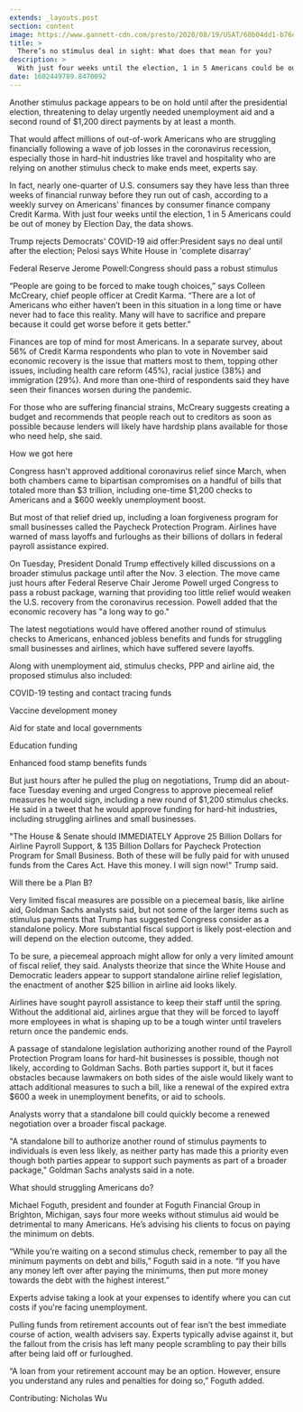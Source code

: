 ```yaml
--- 
extends: _layouts.post 
section: content 
image: https://www.gannett-cdn.com/presto/2020/08/19/USAT/60b04dd1-b76d-43d7-9019-0811f3cf99bf-unemployment.jpg?crop=3380,1901,x0,y238&width=3200&height=1800&format=pjpg&auto=webp 
title: > 
  There’s no stimulus deal in sight: What does that mean for you? 
description: > 
  With just four weeks until the election, 1 in 5 Americans could be out of money by Election Day, the data shows.But most of that relief dried up, including a loan forgiveness program for small businesses called the Paycheck Protection Program.On Tuesday, President Donald Trump effectively killed discussions on a broader stimulus package until after the Nov. 3 election.Analysts theorize that since the White House and Democratic leaders appear to support standalone airline relief legislation, the enactment of another $25 billion in airline aid looks likely.Michael Foguth, president and founder at Foguth Financial Group in Brighton, Michigan, says four more weeks without stimulus aid would be detrimental to many Americans. 
date: 1602449789.8470092 
--- 
```

Another stimulus package appears to be on hold until after the presidential election, threatening to delay urgently needed unemployment aid and a second round of $1,200 direct payments by at least a month.

That would affect millions of out-of-work Americans who are struggling financially following a wave of job losses in the coronavirus recession, especially those in hard-hit industries like travel and hospitality who are relying on another stimulus check to make ends meet, experts say.

In fact, nearly one-quarter of U.S. consumers say they have less than three weeks of financial runway before they run out of cash, according to a weekly survey on Americans' finances by consumer finance company Credit Karma. With just four weeks until the election, 1 in 5 Americans could be out of money by Election Day, the data shows.

Trump rejects Democrats' COVID-19 aid offer:President says no deal until after the election; Pelosi says White House in 'complete disarray'

Federal Reserve Jerome Powell:Congress should pass a robust stimulus

“People are going to be forced to make tough choices,” says Colleen McCreary, chief people officer at Credit Karma. “There are a lot of Americans who either haven’t been in this situation in a long time or have never had to face this reality. Many will have to sacrifice and prepare because it could get worse before it gets better.”

Finances are top of mind for most Americans. In a separate survey, about 56% of Credit Karma respondents who plan to vote in November said economic recovery is the issue that matters most to them, topping other issues, including health care reform (45%), racial justice (38%) and immigration (29%). And more than one-third of respondents said they have seen their finances worsen during the pandemic.

For those who are suffering financial strains, McCreary suggests creating a budget and recommends that people reach out to creditors as soon as possible because lenders will likely have hardship plans available for those who need help, she said.

How we got here

Congress hasn't approved additional coronavirus relief since March, when both chambers came to bipartisan compromises on a handful of bills that totaled more than $3 trillion, including one-time $1,200 checks to Americans and a $600 weekly unemployment boost.

But most of that relief dried up, including a loan forgiveness program for small businesses called the Paycheck Protection Program. Airlines have warned of mass layoffs and furloughs as their billions of dollars in federal payroll assistance expired.

On Tuesday, President Donald Trump effectively killed discussions on a broader stimulus package until after the Nov. 3 election. The move came just hours after Federal Reserve Chair Jerome Powell urged Congress to pass a robust package, warning that providing too little relief would weaken the U.S. recovery from the coronavirus recession. Powell added that the economic recovery has "a long way to go."

The latest negotiations would have offered another round of stimulus checks to Americans, enhanced jobless benefits and funds for struggling small businesses and airlines, which have suffered severe layoffs.

Along with unemployment aid, stimulus checks, PPP and airline aid, the proposed stimulus also included:

COVID-19 testing and contact tracing funds



Vaccine development money



Aid for state and local governments



Education funding



Enhanced food stamp benefits funds

But just hours after he pulled the plug on negotiations, Trump did an about-face Tuesday evening and urged Congress to approve piecemeal relief measures he would sign, including a new round of $1,200 stimulus checks. He said in a tweet that he would approve funding for hard-hit industries, including struggling airlines and small businesses.

"The House & Senate should IMMEDIATELY Approve 25 Billion Dollars for Airline Payroll Support, & 135 Billion Dollars for Paycheck Protection Program for Small Business. Both of these will be fully paid for with unused funds from the Cares Act. Have this money. I will sign now!" Trump said.

Will there be a Plan B?

Very limited fiscal measures are possible on a piecemeal basis, like airline aid, Goldman Sachs analysts said, but not some of the larger items such as stimulus payments that Trump has suggested Congress consider as a standalone policy. More substantial fiscal support is likely post-election and will depend on the election outcome, they added.

To be sure, a piecemeal approach might allow for only a very limited amount of fiscal relief, they said. Analysts theorize that since the White House and Democratic leaders appear to support standalone airline relief legislation, the enactment of another $25 billion in airline aid looks likely.

Airlines have sought payroll assistance to keep their staff until the spring. Without the additional aid, airlines argue that they will be forced to layoff more employees in what is shaping up to be a tough winter until travelers return once the pandemic ends.

A passage of standalone legislation authorizing another round of the Payroll Protection Program loans for hard-hit businesses is possible, though not likely, according to Goldman Sachs. Both parties support it, but it faces obstacles because lawmakers on both sides of the aisle would likely want to attach additional measures to such a bill, like a renewal of the expired extra $600 a week in unemployment benefits, or aid to schools.

Analysts worry that a standalone bill could quickly become a renewed negotiation over a broader fiscal package.

"A standalone bill to authorize another round of stimulus payments to individuals is even less likely, as neither party has made this a priority even though both parties appear to support such payments as part of a broader package," Goldman Sachs analysts said in a note.

What should struggling Americans do?

Michael Foguth, president and founder at Foguth Financial Group in Brighton, Michigan, says four more weeks without stimulus aid would be detrimental to many Americans. He’s advising his clients to focus on paying the minimum on debts.

“While you’re waiting on a second stimulus check, remember to pay all the minimum payments on debt and bills,” Foguth said in a note. “If you have any money left over after paying the minimums, then put more money towards the debt with the highest interest.”

Experts advise taking a look at your expenses to identify where you can cut costs if you're facing unemployment.

Pulling funds from retirement accounts out of fear isn’t the best immediate course of action, wealth advisers say. Experts typically advise against it, but the fallout from the crisis has left many people scrambling to pay their bills after being laid off or furloughed.

“A loan from your retirement account may be an option. However, ensure you understand any rules and penalties for doing so,” Foguth added.

Contributing: Nicholas Wu